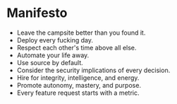 # Manifesto

* Leave the campsite better than you found it.
* Deploy every fucking day.
* Respect each other's time above all else.
* Automate your life away.
* Use source by default.
* Consider the security implications of every decision.
* Hire for integrity, intelligence, and energy.
* Promote autonomy, mastery, and purpose.
* Every feature request starts with a metric.
